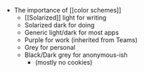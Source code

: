 - The importance of [[color schemes]]
	- [[Solarized]] light for writing
	- Solarized dark for doing
	- Generic light/dark for most apps
	- Purple for work (inherited from Teams)
	- Grey for personal
	- Black/Dark grey for anonymous-ish
		- (mostly no cookies)